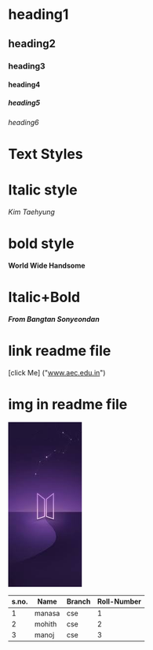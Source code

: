 # heading1
## heading2
### heading3
#### heading4
##### heading5
###### heading6


#  Text Styles
# Italic style
*Kim Taehyung*

# bold style
**World Wide Handsome**

# Italic+Bold
***From Bangtan Sonyeondan***
# link readme file
[click Me] ("www.aec.edu.in")
# img in readme file
![img](img.jpg)

|s.no.|Name|Branch|Roll-Number|
|-----|----|------|-----------|
|1|manasa|cse|1|
|2|mohith|cse|2|
|3|manoj|cse|3|

